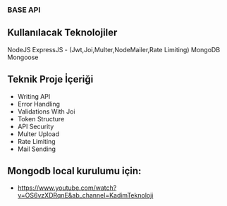 ### BASE API

## Kullanılacak Teknolojiler

NodeJS
ExpressJS - (Jwt,Joi,Multer,NodeMailer,Rate Limiting)
MongoDB
Mongoose

## Teknik Proje İçeriği

- Writing API
- Error Handling
- Validations With Joi
- Token Structure
- API Security
- Multer Upload
- Rate Limiting
- Mail Sending

## Mongodb local kurulumu için:

- https://www.youtube.com/watch?v=OS6vzXDRqnE&ab_channel=KadimTeknoloji
